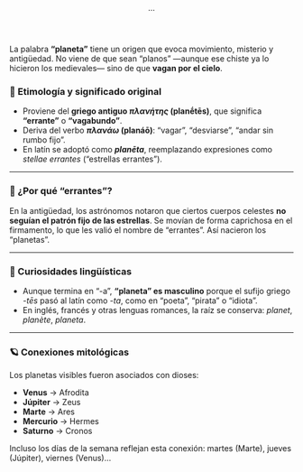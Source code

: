 <header>
  ...
</header>

La palabra **“planeta”** tiene un origen que evoca movimiento, misterio y antigüedad. No viene de que sean “planos” —aunque ese chiste ya lo hicieron los medievales— sino de que **vagan por el cielo**.

### 🌌 Etimología y significado original

- Proviene del **griego antiguo _πλανήτης_ (planḗtēs)**, que significa **“errante”** o **“vagabundo”**.
- Deriva del verbo **_πλανάω_ (planáō)**: “vagar”, “desviarse”, “andar sin rumbo fijo”.
- En latín se adoptó como **_planēta_**, reemplazando expresiones como _stellae errantes_ (“estrellas errantes”).

---

### 🔭 ¿Por qué “errantes”?

En la antigüedad, los astrónomos notaron que ciertos cuerpos celestes **no seguían el patrón fijo de las estrellas**. Se movían de forma caprichosa en el firmamento, lo que les valió el nombre de “errantes”. Así nacieron los “planetas”.

---

### 🧠 Curiosidades lingüísticas

- Aunque termina en “-a”, **“planeta” es masculino** porque el sufijo griego _-tēs_ pasó al latín como _-ta_, como en “poeta”, “pirata” o “idiota”.
- En inglés, francés y otras lenguas romances, la raíz se conserva: _planet_, _planète_, _planeta_.

---

### 🪐 Conexiones mitológicas

Los planetas visibles fueron asociados con dioses:
- **Venus** → Afrodita
- **Júpiter** → Zeus
- **Marte** → Ares
- **Mercurio** → Hermes
- **Saturno** → Cronos

Incluso los días de la semana reflejan esta conexión: martes (Marte), jueves (Júpiter), viernes (Venus)...

